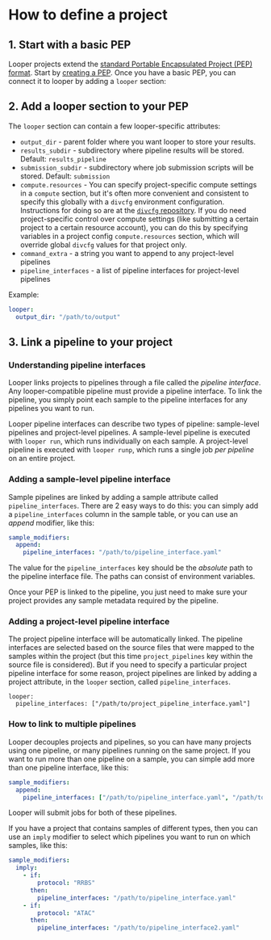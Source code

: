# How to define a project

## 1. Start with a basic PEP

Looper projects extend the [standard Portable Encapsulated Project (PEP) format](http://pep.databio.org). Start by [creating a PEP](https://pepkit.github.io/docs/simple_example/). Once you have a basic PEP, you can connect it to looper by adding a `looper` section:

## 2. Add a looper section to your PEP

The `looper` section can contain a few looper-specific attributes:

- `output_dir` - parent folder where you want looper to store your results.
- `results_subdir` - subdirectory where pipeline results will be stored. Default: `results_pipeline`
- `submission_subdir` - subdirectory where job submission scripts will be stored. Default: `submission`
- `compute.resources` - You can specify project-specific compute settings in a `compute` section, 
but it's often more convenient and consistent to specify this globally with a `divcfg` environment configuration. 
Instructions for doing so are at the [`divcfg` repository](https://github.com/pepkit/divcfg). 
If you do need project-specific control over compute settings (like submitting a certain project to a certain resource account), 
you can do this by specifying variables in a project config `compute.resources` section, which will override global `divcfg` values for that project only.
- `command_extra` - a string you want to append to any project-level pipelines
- `pipeline_interfaces` - a list of pipeline interfaces for project-level pipelines

Example:
```yaml
looper:
  output_dir: "/path/to/output"
```

## 3. Link a pipeline to your project

### Understanding pipeline interfaces

Looper links projects to pipelines through a file called the *pipeline interface*. Any looper-compatible pipeline must provide a pipeline interface. To link the pipeline, you simply point each sample to the pipeline interfaces for any pipelines you want to run.

Looper pipeline interfaces can describe two types of pipeline: sample-level pipelines and project-level pipelines. A sample-level pipeline is executed with `looper run`, which runs individually on each sample. A project-level pipeline is executed with `looper runp`, which runs a single job *per pipeline* on an entire project.

### Adding a sample-level pipeline interface

Sample pipelines are linked by adding a sample attribute called `pipeline_interfaces`. There are 2 easy ways to do this: you can simply add a `pipeline_interfaces` column in the sample table, or you can use an *append* modifier, like this:

```yaml
sample_modifiers:
  append:
    pipeline_interfaces: "/path/to/pipeline_interface.yaml"
```


The value for the `pipeline_interfaces` key should be the *absolute* path to the pipeline interface file. The paths can consist of environment variables.

Once your PEP is linked to the pipeline, you just need to make sure your project provides any sample metadata required by the pipeline.

### Adding a project-level pipeline interface

The project pipeline interface will be automatically linked. The pipeline interfaces are selected based on the source files that were mapped to the samples within the project (but this time `project_pipelines` key within the source file is considered). But if you need to specify a particular project pipeline interface for some reason, project pipelines are linked by adding a project attribute, in the `looper` section, called `pipeline_interfaces`.

```
looper:
  pipeline_interfaces: ["/path/to/project_pipeline_interface.yaml"]
```

### How to link to multiple pipelines

Looper decouples projects and pipelines, so you can have many projects using one pipeline, or many pipelines running on the same project. If you want to run more than one pipeline on a sample, you can simple add more than one pipeline interface, like this:

```yaml
sample_modifiers:
  append:
    pipeline_interfaces: ["/path/to/pipeline_interface.yaml", "/path/to/pipeline_interface2.yaml"]
```

Looper will submit jobs for both of these pipelines.

If you have a project that contains samples of different types, then you can use an `imply` modifier to select which pipelines you want to run on which samples, like this:


```yaml
sample_modifiers:
  imply:
    - if:
        protocol: "RRBS"
      then:
        pipeline_interfaces: "/path/to/pipeline_interface.yaml"
    - if:
        protocol: "ATAC"
      then:
        pipeline_interfaces: "/path/to/pipeline_interface2.yaml"
```
